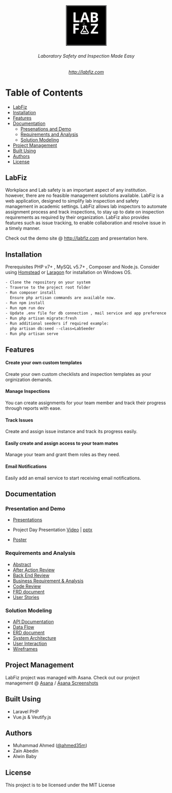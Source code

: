 <div align="center">
<img src="Documentation/Logo/labfiz_logo_hd.png"  width="25%" height="auto">
 
 ###### Laboratory Safety and Inspection Made Easy
 ###### http://labfiz.com
 </div>
 
# Table of Contents 
- [LabFiz](#labfiz)
- [Installation](#installation)
- [Features](#features)
- [Documentation](#documentation)
  * [Presenations and Demo](#presenations-and-demo)
  * [Requirements and Analysis](#requirements-and-analysis)
  * [Solution Modeling](#solution-modeling)
- [Project Management](#project-management)
- [Built Using](#built-using)
- [Authors](#authors)
- [License](#license)


 ## LabFiz
Workplace and Lab safety is an important aspect of any institution. however, there are no feasible management solutions available. LabFiz is a web application, designed to simplify lab inspection and safety management in academic settings. LabFiz allows lab inspectors to automate assignment process and track inspections, to stay up to date on inspection requirements as required by their organization. LabFiz also provides features such as issue tracking, to enable collaboration and resolve issue in a timely manner.

Check out the demo site @ http://labfiz.com and presentation here.

## Installation

Prerequisites PHP v7+ , MySQL v5.7+ , Composer and Node.js. Consider using [Homstead](https://laravel.com/docs/7.x/homestead) or [Laragon](https://laragon.org) for installation on Windows OS.
```
- Clone the repository on your system
- Traverse to the project root folder
- Run composer install
  Ensure php artisan commands are available now.
- Run npm install
- Run npm run dev
- Update .env file for db connection , mail service and app preference
- Run php artisan migrate:fresh
- Run additional seeders if required example:
  php artisan db:seed --class=LabSeeder
- Run php artisan serve
```
 ## Features
 
 #### Create your own custom templates
  Create your own custom checklists and inspection templates as your orginization demands.

 #### Manage Inspections
  You can create assignments for your team member and track their progress through reports with ease.

 #### Track Issues
  Create and assign issue instance and track its progress easily.
  
 #### Easily create and assign access to your team mates
  Manage your team and grant them roles as they need.
  
 #### Email Notifications
  Easily add an email service to start receiving email notifications.


## Documentation

### Presentation and Demo
 - [Presentations](https://github.com/Capstone2019-ZAM/LabFiz/tree/master/Documentation/Presentations)
  * Project Day Presentation [Video](https://youtube.com) | [pptx](https://github.com/Capstone2019-ZAM/LabFiz/blob/master/Documentation/Presentations/ENSE_477_Final_Presentation_2020.pptx)
 - [Poster](https://github.com/Capstone2019-ZAM/Capstone/blob/master/Documentation/Poster.png)

### Requirements and Analysis
 - [Abstract](https://github.com/Capstone2019-ZAM/LabFiz/blob/master/Documentation/Abstract.pdf)
 - [After Action Review](https://github.com/Capstone2019-ZAM/LabFiz/blob/master/Documentation/after_reveiw.pdf)
 - [Back End Review](https://github.com/Capstone2019-ZAM/LabFiz/blob/master/Documentation/backend_review.md)
 - [Business Requirement & Analysis](https://github.com/Capstone2019-ZAM/LabFiz/blob/master/Documentation/BusinessRequirementandProposal.pdf)
 - [Code Review](https://github.com/Capstone2019-ZAM/LabFiz/blob/master/Documentation/Code%20Review.pdf)
 - [FRD document](https://github.com/Capstone2019-ZAM/LabFiz/blob/master/Documentation/Functional%20Requirements%20Document.pdf)
 - [User Stories](https://github.com/Capstone2019-ZAM/Capstone/blob/master/Documentation/User%20Stories.xlsx)
 ### Solution Modeling
 - [API Documentation](https://github.com/Capstone2019-ZAM/Capstone/blob/master/Documentation/API2.md)
 - [Data Flow](https://github.com/Capstone2019-ZAM/LabFiz/blob/master/Documentation/DataFlow%20(1).jpg)
 - [ERD document](https://github.com/Capstone2019-ZAM/LabFiz/blob/master/Documentation/ERD%20Updated.png)
 - [System Architecture](https://github.com/Capstone2019-ZAM/LabFiz/blob/master/Documentation/System%20Architectural%20V2.1.png)
 - [User Interaction](https://github.com/Capstone2019-ZAM/LabFiz/blob/master/Documentation/User%20Interaction.jpg)
 - [Wireframes](https://github.com/Capstone2019-ZAM/Capstone/blob/master/Documentation/Wireframe%20-%20Coordinator%20(2).svg)
 ## Project Management
   LabFiz project was managed with Asana. Check out our project management @ [Asana](https://app.asana.com/0/1139874116808383) / [Asana Screenshots](https://github.com/Capstone2019-ZAM/Capstone/tree/master/Documentation/Asana%20Screenshots)
   
 ## Built Using
  - Laravel PHP
  - Vue.js & Veutify.js
 
## Authors 
- 	Muhammad Ahmed  ([@ahmed35m](https://github.com/ahmed35m))
-  Zain Abedin
-  Alwin Baby

## License 
 This project is to be licensed under the MIT License
 

